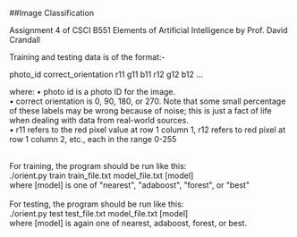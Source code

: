 ##Image Classification

Assignment 4 of CSCI B551 Elements of Artificial Intelligence by Prof. David Crandall<br />

Training and testing data is of the format:-<br />

photo_id correct_orientation r11 g11 b11 r12 g12 b12 ...<br />

where:
• photo id is a photo ID for the image. <br />
• correct orientation is 0, 90, 180, or 270. Note that some small percentage of these labels may be
wrong because of noise; this is just a fact of life when dealing with data from real-world sources.<br />
• r11 refers to the red pixel value at row 1 column 1, r12 refers to red pixel at row 1 column 2, etc.,
each in the range 0-255<br /><br />


For training, the program should be run like this:<br />
./orient.py train train_file.txt model_file.txt [model]<br />
where [model] is one of "nearest", "adaboost", "forest", or "best"
<br /><br />
For testing, the program should be run like this:<br />
./orient.py test test_file.txt model_file.txt [model]<br />
where [model] is again one of nearest, adaboost, forest, or best.

